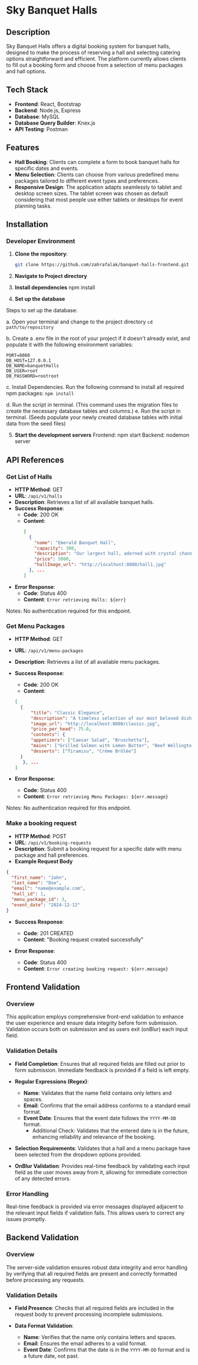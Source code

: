# Sky Banquet Halls

## Description

Sky Banquet Halls offers a digital booking system for banquet halls, designed to make the process of reserving a hall and selecting catering options straightforward and efficient. The platform currently allows clients to fill out a booking form and choose from a selection of menu packages and hall options.

## Tech Stack

- **Frontend**: React, Bootstrap
- **Backend**: Node.js, Express
- **Database**: MySQL
- **Database Query Builder**: Knex.js
- **API Testing**: Postman

## Features

- **Hall Booking**: Clients can complete a form to book banquet halls for specific dates and events.
- **Menu Selection**: Clients can choose from various predefined menu packages tailored to different event types and preferences.
- **Responsive Design**: The application adapts seamlessly to tablet and desktop screen sizes. The tablet screen was chosen as default considering that most people use either tablets or desktops for event planning tasks.

## Installation

### Developer Environment

1. **Clone the repository**:

   ```bash
   git clone https://github.com/zahrafalak/banquet-halls-frontend.git
   ```

2. **Navigate to Project directory**

3. **Install dependencies**
   npm install

4. **Set up the database**

Steps to set up the database:

a. Open your terminal and change to the project directory
`cd path/to/repository`

b. Create a .env file in the root of your project if it doesn't already exist, and populate it with the following environment variables:

```
PORT=8080
DB_HOST=127.0.0.1
DB_NAME=banquetHalls
DB_USER=root
DB_PASSWORD=rootroot
```

c. Install Dependencies. Run the following command to install all required npm packages:
`npm install`

d. Run the script <npm run migrate> in terminal. (This command uses the migration files to create the necessary database tables and columns.)
e. Run the script <npm run seed> in terminal. (Seeds populate your newly created database tables with initial data from the seed files)

5. **Start the development servers**
   Frontend: npm start
   Backend: nodemon server

## API References

### Get List of Halls

- **HTTP Method**: GET
- **URL**: `/api/v1/halls`
- **Description**: Retrieves a list of all available banquet halls.
- **Success Response**:
  - **Code**: 200 OK
  - **Content**:
    ```json
    [
      {
        "name": "Emerald Banquet Hall",
        "capacity": 300,
        "description": "Our largest hall, adorned with crystal chandeliers and a classic decor. Perfect for weddings and large corporate events.",
        "price": 5000,
        "hallImage_url": "http://localhost:8080/hall1.jpg"
      }, ...
    ]
    ```
- **Error Response**:
  - **Code**: Status 400
  - **Content**: `Error retrieving Halls: ${err}`

Notes: No authentication required for this endpoint.

### Get Menu Packages

- **HTTP Method**: GET
- **URL**: `/api/v1/menu-packages`
- **Description**: Retrieves a list of all available menu packages.
- **Success Response**:

  - **Code**: 200 OK
  - **Content**:

  ```json
  [
    {
        "title": "Classic Elegance",
        "description": "A timeless selection of our most beloved dishes, perfect for any occasion.",
        "image_url": "http://localhost:8080/classic.jpg",
        "price_per_head": 75.0,
        "contents": {
        "appetizers": ["Caesar Salad", "Bruschetta"],
        "mains": ["Grilled Salmon with Lemon Butter", "Beef Wellington"],
        "desserts": ["Tiramisu", "Crème Brûlée"]
    }
     }, ...
  ]
  ```

- **Error Response**:
  - **Code**: Status 400
  - **Content**: `Error retrieving Menu Packages: ${err.message}`

Notes: No authentication required for this endpoint.

### Make a booking request

- **HTTP Method**: POST
- **URL**: `/api/v1/booking-requests`
- **Description**: Submit a booking request for a specific date with menu package and hall preferences.
- **Example Request Body**

```json
{
  "first_name": "John",
  "last_name": "Doe",
  "email": "name@example.com",
  "hall_id": 1,
  "menu_package_id": 3,
  "event_date": "2024-12-12"
}
```

- **Success Response**:

  - **Code**: 201 CREATED
  - **Content**: "Booking request created successfully"

- **Error Response**:
  - **Code**: Status 400
  - **Content**: `Error creating booking request: ${err.message}`

## Frontend Validation

### Overview

This application employs comprehensive front-end validation to enhance the user experience and ensure data integrity before form submission. Validation occurs both on submission and as users exit (onBlur) each input field.

### Validation Details

- **Field Completion**: Ensures that all required fields are filled out prior to form submission. Immediate feedback is provided if a field is left empty.

- **Regular Expressions (Regex)**:

  - **Name**: Validates that the name field contains only letters and spaces.
  - **Email**: Confirms that the email address conforms to a standard email format.
  - **Event Date**: Ensures that the event date follows the `YYYY-MM-DD` format.
    - Additional Check: Validates that the entered date is in the future, enhancing reliability and relevance of the booking.

- **Selection Requirements**: Validates that a hall and a menu package have been selected from the dropdown options provided.

- **OnBlur Validation**: Provides real-time feedback by validating each input field as the user moves away from it, allowing for immediate correction of any detected errors.

### Error Handling

Real-time feedback is provided via error messages displayed adjacent to the relevant input fields if validation fails. This allows users to correct any issues promptly.

## Backend Validation

### Overview

The server-side validation ensures robust data integrity and error handling by verifying that all required fields are present and correctly formatted before processing any requests.

### Validation Details

- **Field Presence**: Checks that all required fields are included in the request body to prevent processing incomplete submissions.

- **Data Format Validation**:
  - **Name**: Verifies that the name only contains letters and spaces.
  - **Email**: Ensures the email adheres to a valid format.
  - **Event Date**: Confirms that the date is in the `YYYY-MM-DD` format and is a future date, not past.
